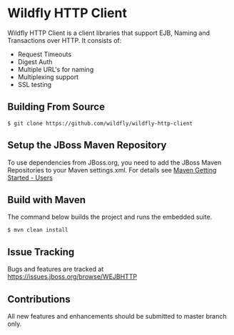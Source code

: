 Wildfly HTTP Client
===========

Wildfly HTTP Client is a client libraries that support EJB, Naming and Transactions over HTTP. It consists of:

* Request Timeouts
* Digest Auth
* Multiple URL's for naming
* Multiplexing support
* SSL testing

Building From Source
--------------------

```console
$ git clone https://github.com/wildfly/wildfly-http-client
```

Setup the JBoss Maven Repository
--------------------------------

To use dependencies from JBoss.org, you need to add the JBoss Maven Repositories to your Maven settings.xml. For details see [Maven Getting Started - Users](https://developer.jboss.org/docs/DOC-15169)


Build with Maven
----------------

The command below builds the project and runs the embedded suite.

```console
$ mvn clean install
```

Issue Tracking
--------------

Bugs and features are tracked at https://issues.jboss.org/browse/WEJBHTTP

Contributions
-------------

All new features and enhancements should be submitted to master branch only.
